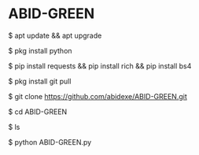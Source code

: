 # ABID-GREEN


$ apt update && apt upgrade 

$ pkg install python

$ pip install requests && pip install rich && pip install bs4 

$ pkg install git pull

$ git clone https://github.com/abidexe/ABID-GREEN.git

$ cd ABID-GREEN

$ ls 

$ python ABID-GREEN.py 
